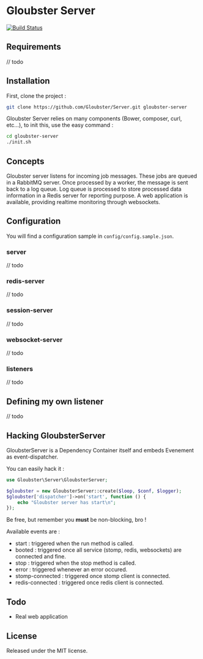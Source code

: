 # Gloubster Server

[![Build Status](https://travis-ci.org/Gloubster/Server.png?branch=master)](https://travis-ci.org/Gloubster/Server)

## Requirements

// todo

## Installation

First, clone the project :

```bash
git clone https://github.com/Gloubster/Server.git gloubster-server
```

Gloubster Server relies on many components (Bower, composer, curl, etc...), to
init this, use the easy command :

```bash
cd gloubster-server
./init.sh
```

## Concepts

Gloubster server listens for incoming job messages.
These jobs are queued in a RabbitMQ server.
Once processed by a worker, the message is sent back to a log queue.
Log queue is processed to store processed data information in a Redis server for reporting purpose.
A web application is available, providing realtime monitoring through websockets.

## Configuration

You will find a configuration sample in `config/config.sample.json`.

### server

// todo

### redis-server

// todo

### session-server

// todo

### websocket-server

// todo

### listeners

// todo


## Defining my own listener

// todo

## Hacking GloubsterServer

GloubsterServer is a Dependency Container itself and embeds Evenement as
event-dispatcher.

You can easily hack it :

```php
use Gloubster\Server\GloubsterServer;

$gloubster = new GloubsterServer::create($loop, $conf, $logger);
$gloubster['dispatcher']->on('start', function () {
    echo "Gloubster server has start\n";
});
```

Be free, but remember you **must** be non-blocking, bro !

Available events are :

 * start : triggered when the run method is called.
 * booted : triggered once all service (stomp, redis, websockets) are connected and fine.
 * stop : triggered when the stop method is called.
 * error : triggered whenever an error occured.
 * stomp-connected : triggered once stomp client is connected.
 * redis-connected : triggered once redis client is connected.

## Todo

 * Real web application

## License

Released under the MIT license.
